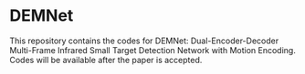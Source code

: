 # DEMNet
This repository contains the codes for DEMNet: Dual-Encoder-Decoder Multi-Frame Infrared Small Target Detection Network with Motion Encoding. Codes will be available after the paper is accepted.
